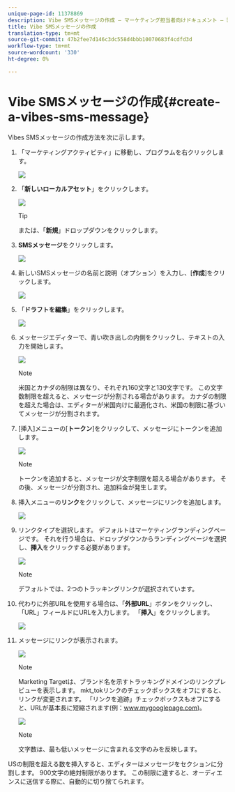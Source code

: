 ```yaml
---
unique-page-id: 11378869
description: Vibe SMSメッセージの作成 — マーケティング担当者向けドキュメント — 製品ドキュメント
title: Vibe SMSメッセージの作成
translation-type: tm+mt
source-git-commit: 47b2fee7d146c3dc558d4bbb10070683f4cdfd3d
workflow-type: tm+mt
source-wordcount: '330'
ht-degree: 0%

---
```



# Vibe SMSメッセージの作成{#create-a-vibes-sms-message}

Vibes SMSメッセージの作成方法を次に示します。

1. 「マーケティングアクティビティ」に移動し、プログラムを右クリックします。

   ![](assets/mobile-right-click-hand.jpg)

1. 「**新しいローカルアセット**」をクリックします。

   ![](assets/new-local-asset-hand.jpg)

   >[!TIP]
   >
   >または、「**新規**」ドロップダウンをクリックします。

1. **SMSメッセージ**&#x200B;をクリックします。

   ![](assets/new-local-asset-selection-hand.jpg)

1. 新しいSMSメッセージの名前と説明（オプション）を入力し、[**作成**]をクリックします。

   ![](assets/new-sms-message-offer-ends-soon-hands.jpg)

1. 「**ドラフトを編集**」をクリックします。

   ![](assets/edit-draft-hand.jpg)

1. メッセージエディターで、青い吹き出しの内側をクリックし、テキストの入力を開始します。

   ![](assets/message-text-pencil.jpg)

   >[!NOTE]
   >
   >米国とカナダの制限は異なり、それぞれ160文字と130文字です。 この文字数制限を超えると、メッセージが分割される場合があります。 カナダの制限を超えた場合は、エディターが米国向けに最適化され、米国の制限に基づいてメッセージが分割されます。

1. [挿入]メニューの[**トークン**]をクリックして、メッセージにトークンを追加します。

   ![](assets/add-token-real-hand.jpg)

   >[!NOTE]
   >
   >トークンを追加すると、メッセージが文字制限を超える場合があります。 その後、メッセージが分割され、追加料金が発生します。

1. 挿入メニューの&#x200B;**リンク**&#x200B;をクリックして、メッセージにリンクを追加します。

   ![](assets/full-message-link-hand.jpg)

1. リンクタイプを選択します。 デフォルトはマーケティングランディングページです。 それを行う場合は、ドロップダウンからランディングページを選択し、**挿入**&#x200B;をクリックする必要があります。

   ![](assets/insert-link-real-hands.jpg)

   >[!NOTE]
   >
   >デフォルトでは、2つのトラッキングリンクが選択されています。

1. 代わりに外部URLを使用する場合は、「**外部URL**」ボタンをクリックし、「URL」フィールドにURLを入力します。 「**挿入**」をクリックします。

   ![](assets/insert-link-url-hands.jpg)

1. メッセージにリンクが表示されます。

   ![](assets/link-added.jpg)

   >[!NOTE]
   >
   >Marketing Targetは、ブランド名を示すトラッキングドメインのリンクプレビューを表示します。 mkt_tokリンクのチェックボックスをオフにすると、リンクが変更されます。 「リンクを追跡」チェックボックスもオフにすると、URLが基本長に短縮されます(例：www.mygooglepage.com)。

   ![](assets/image2016-7-27-16-3a20-3a16.png)

   >[!NOTE]
   >
   >文字数は、最も低いメッセージに含まれる文字のみを反映します。

USの制限を超える数を挿入すると、エディターはメッセージをセクションに分割します。 900文字の絶対制限があります。 この制限に達すると、オーディエンスに送信する際に、自動的に切り捨てられます。